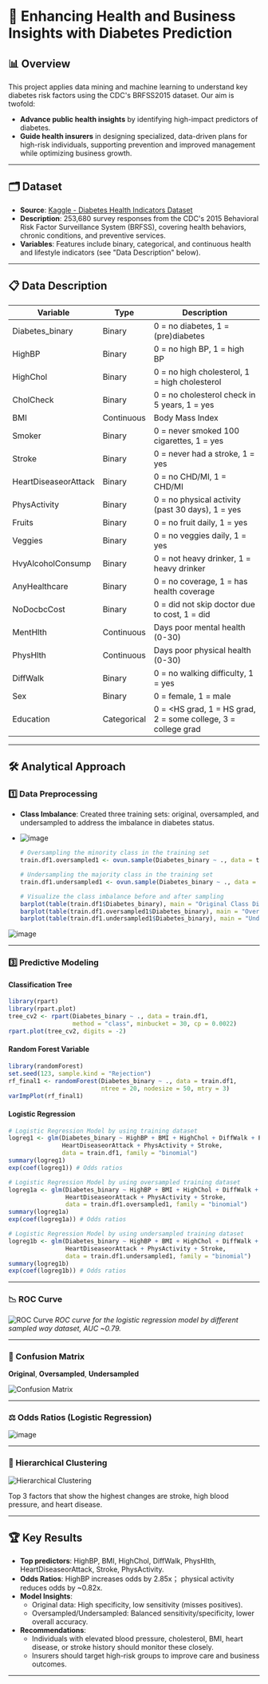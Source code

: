 # 🚀 Enhancing Health and Business Insights with Diabetes Prediction

## 📊 Overview

This project applies data mining and machine learning to understand key diabetes risk factors using the CDC's BRFSS2015 dataset. Our aim is twofold:  
- **Advance public health insights** by identifying high-impact predictors of diabetes.  
- **Guide health insurers** in designing specialized, data-driven plans for high-risk individuals, supporting prevention and improved management while optimizing business growth.

---

## 🗂️ Dataset

- **Source**: [Kaggle - Diabetes Health Indicators Dataset](https://www.kaggle.com/datasets/alexteboul/diabetes-health-indicators-dataset/data)
- **Description**: 253,680 survey responses from the CDC's 2015 Behavioral Risk Factor Surveillance System (BRFSS), covering health behaviors, chronic conditions, and preventive services.
- **Variables**: Features include binary, categorical, and continuous health and lifestyle indicators (see "Data Description" below).

---

## 📋 Data Description

| Variable                | Type        | Description                                                                                  |
|-------------------------|-------------|----------------------------------------------------------------------------------------------|
| Diabetes_binary         | Binary      | 0 = no diabetes, 1 = (pre)diabetes                                                          |
| HighBP                  | Binary      | 0 = no high BP, 1 = high BP                                                                  |
| HighChol                | Binary      | 0 = no high cholesterol, 1 = high cholesterol                                                |
| CholCheck               | Binary      | 0 = no cholesterol check in 5 years, 1 = yes                                                 |
| BMI                     | Continuous  | Body Mass Index                                                                              |
| Smoker                  | Binary      | 0 = never smoked 100 cigarettes, 1 = yes                                                     |
| Stroke                  | Binary      | 0 = never had a stroke, 1 = yes                                                              |
| HeartDiseaseorAttack    | Binary      | 0 = no CHD/MI, 1 = CHD/MI                                                                    |
| PhysActivity            | Binary      | 0 = no physical activity (past 30 days), 1 = yes                                             |
| Fruits                  | Binary      | 0 = no fruit daily, 1 = yes                                                                  |
| Veggies                 | Binary      | 0 = no veggies daily, 1 = yes                                                                |
| HvyAlcoholConsump       | Binary      | 0 = not heavy drinker, 1 = heavy drinker                                                     |
| AnyHealthcare           | Binary      | 0 = no coverage, 1 = has health coverage                                                     |
| NoDocbcCost             | Binary      | 0 = did not skip doctor due to cost, 1 = did                                                 |
| MentHlth                | Continuous  | Days poor mental health (0-30)                                                               |
| PhysHlth                | Continuous  | Days poor physical health (0-30)                                                             |
| DiffWalk                | Binary      | 0 = no walking difficulty, 1 = yes                                                           |
| Sex                     | Binary      | 0 = female, 1 = male                                                                         |
| Education               | Categorical | 0 = <HS grad, 1 = HS grad, 2 = some college, 3 = college grad                                |

---

## 🛠️ Analytical Approach

### 1️⃣ Data Preprocessing

- **Class Imbalance**: Created three training sets: original, oversampled, and undersampled to address the imbalance in diabetes status.
- ![image](https://github.com/user-attachments/assets/c66f6d84-19de-4326-a545-5c2c86518a8f)
  ```r
  # Oversampling the minority class in the training set
  train.df1.oversampled1 <- ovun.sample(Diabetes_binary ~ ., data = train.df1, method = "over", N = 340000)$data

  # Undersampling the majority class in the training set
  train.df1.undersampled1 <- ovun.sample(Diabetes_binary ~ ., data = train.df1, method = "under", N = 58000)$data
  ```
  
  ```r
  # Visualize the class imbalance before and after sampling
  barplot(table(train.df1$Diabetes_binary), main = "Original Class Distribution")
  barplot(table(train.df1.oversampled1$Diabetes_binary), main = "Oversampled Class Distribution")
  barplot(table(train.df1.undersampled1$Diabetes_binary), main = "Undersampled Class Distribution")
  ```
![image](https://github.com/user-attachments/assets/c2b1cd58-2321-4a43-890a-83bb4b1a7bf3)

---

### 3️⃣ Predictive Modeling

#### Classification Tree

```r
library(rpart)
library(rpart.plot)
tree_cv2 <- rpart(Diabetes_binary ~ ., data = train.df1, 
                  method = "class", minbucket = 30, cp = 0.0022)
rpart.plot(tree_cv2, digits = -2)
```

#### Random Forest Variable

```r
library(randomForest)
set.seed(123, sample.kind = "Rejection")
rf_final1 <- randomForest(Diabetes_binary ~ ., data = train.df1, 
                          ntree = 20, nodesize = 50, mtry = 3)
varImpPlot(rf_final1)
```

#### Logistic Regression

```r
# Logistic Regression Model by using training dataset
logreg1 <- glm(Diabetes_binary ~ HighBP + BMI + HighChol + DiffWalk + PhysHlth +
               HeartDiseaseorAttack + PhysActivity + Stroke,
               data = train.df1, family = "binomial")
summary(logreg1)
exp(coef(logreg1)) # Odds ratios

# Logistic Regression Model by using oversampled training dataset
logreg1a <- glm(Diabetes_binary ~ HighBP + BMI + HighChol + DiffWalk + PhysHlth +
                HeartDiseaseorAttack + PhysActivity + Stroke,
                data = train.df1.oversampled1, family = "binomial")
summary(logreg1a)
exp(coef(logreg1a)) # Odds ratios

# Logistic Regression Model by using undersampled training dataset
logreg1b <- glm(Diabetes_binary ~ HighBP + BMI + HighChol + DiffWalk + PhysHlth +
                HeartDiseaseorAttack + PhysActivity + Stroke,
                data = train.df1.undersampled1, family = "binomial")
summary(logreg1b)
exp(coef(logreg1b)) # Odds ratios
```

---

### 📉 ROC Curve

![ROC Curve](https://github.com/user-attachments/assets/5e429e10-e709-4228-99cd-ea9e66bed3d2)
*ROC curve for the logistic regression model by different sampled way dataset, AUC ~0.79.*

---

### 🧮 Confusion Matrix 

**Original**, **Oversampled**, **Undersampled**

![Confusion Matrix](https://github.com/user-attachments/assets/55719cf4-370d-426f-8b31-e338e81722e4)

---

### ⚖️ Odds Ratios (Logistic Regression)

![image](https://github.com/user-attachments/assets/849db828-6b84-4cd8-bd63-3d962f3ca3ef)

---

### 🔗 Hierarchical Clustering

![Hierarchical Clustering](https://github.com/user-attachments/assets/198a14d6-a6b1-4e73-8add-fd5eb7af7d17)

Top 3 factors that show the highest changes are stroke, high blood pressure, and heart disease.

---

## 🏆 Key Results

- **Top predictors**: HighBP, BMI, HighChol, DiffWalk, PhysHlth, HeartDiseaseorAttack, Stroke, PhysActivity.
- **Odds Ratios**: HighBP increases odds by 2.85x； physical activity reduces odds by ~0.82x.
- **Model Insights**:
  - Original data: High specificity, low sensitivity (misses positives).
  - Oversampled/Undersampled: Balanced sensitivity/specificity, lower overall accuracy.
- **Recommendations**:
  - Individuals with elevated blood pressure, cholesterol, BMI, heart disease, or stroke history should monitor these closely.
  - Insurers should target high-risk groups to improve care and business outcomes.

---
